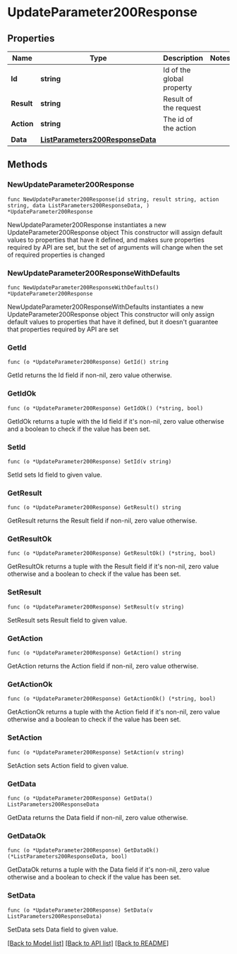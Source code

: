 # UpdateParameter200Response

## Properties

Name | Type | Description | Notes
------------ | ------------- | ------------- | -------------
**Id** | **string** | Id of the global property | 
**Result** | **string** | Result of the request | 
**Action** | **string** | The id of the action | 
**Data** | [**ListParameters200ResponseData**](ListParameters200ResponseData.md) |  | 

## Methods

### NewUpdateParameter200Response

`func NewUpdateParameter200Response(id string, result string, action string, data ListParameters200ResponseData, ) *UpdateParameter200Response`

NewUpdateParameter200Response instantiates a new UpdateParameter200Response object
This constructor will assign default values to properties that have it defined,
and makes sure properties required by API are set, but the set of arguments
will change when the set of required properties is changed

### NewUpdateParameter200ResponseWithDefaults

`func NewUpdateParameter200ResponseWithDefaults() *UpdateParameter200Response`

NewUpdateParameter200ResponseWithDefaults instantiates a new UpdateParameter200Response object
This constructor will only assign default values to properties that have it defined,
but it doesn't guarantee that properties required by API are set

### GetId

`func (o *UpdateParameter200Response) GetId() string`

GetId returns the Id field if non-nil, zero value otherwise.

### GetIdOk

`func (o *UpdateParameter200Response) GetIdOk() (*string, bool)`

GetIdOk returns a tuple with the Id field if it's non-nil, zero value otherwise
and a boolean to check if the value has been set.

### SetId

`func (o *UpdateParameter200Response) SetId(v string)`

SetId sets Id field to given value.


### GetResult

`func (o *UpdateParameter200Response) GetResult() string`

GetResult returns the Result field if non-nil, zero value otherwise.

### GetResultOk

`func (o *UpdateParameter200Response) GetResultOk() (*string, bool)`

GetResultOk returns a tuple with the Result field if it's non-nil, zero value otherwise
and a boolean to check if the value has been set.

### SetResult

`func (o *UpdateParameter200Response) SetResult(v string)`

SetResult sets Result field to given value.


### GetAction

`func (o *UpdateParameter200Response) GetAction() string`

GetAction returns the Action field if non-nil, zero value otherwise.

### GetActionOk

`func (o *UpdateParameter200Response) GetActionOk() (*string, bool)`

GetActionOk returns a tuple with the Action field if it's non-nil, zero value otherwise
and a boolean to check if the value has been set.

### SetAction

`func (o *UpdateParameter200Response) SetAction(v string)`

SetAction sets Action field to given value.


### GetData

`func (o *UpdateParameter200Response) GetData() ListParameters200ResponseData`

GetData returns the Data field if non-nil, zero value otherwise.

### GetDataOk

`func (o *UpdateParameter200Response) GetDataOk() (*ListParameters200ResponseData, bool)`

GetDataOk returns a tuple with the Data field if it's non-nil, zero value otherwise
and a boolean to check if the value has been set.

### SetData

`func (o *UpdateParameter200Response) SetData(v ListParameters200ResponseData)`

SetData sets Data field to given value.



[[Back to Model list]](../README.md#documentation-for-models) [[Back to API list]](../README.md#documentation-for-api-endpoints) [[Back to README]](../README.md)


